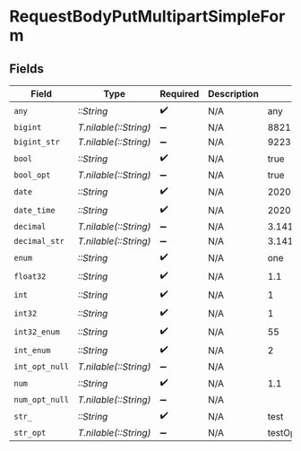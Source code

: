 # RequestBodyPutMultipartSimpleForm


## Fields

| Field                        | Type                         | Required                     | Description                  | Example                      |
| ---------------------------- | ---------------------------- | ---------------------------- | ---------------------------- | ---------------------------- |
| `any`                        | *::String*                   | :heavy_check_mark:           | N/A                          | any                          |
| `bigint`                     | *T.nilable(::String)*        | :heavy_minus_sign:           | N/A                          | 8821239038968084             |
| `bigint_str`                 | *T.nilable(::String)*        | :heavy_minus_sign:           | N/A                          | 9223372036854775808          |
| `bool`                       | *::String*                   | :heavy_check_mark:           | N/A                          | true                         |
| `bool_opt`                   | *T.nilable(::String)*        | :heavy_minus_sign:           | N/A                          | true                         |
| `date`                       | *::String*                   | :heavy_check_mark:           | N/A                          | 2020-01-01                   |
| `date_time`                  | *::String*                   | :heavy_check_mark:           | N/A                          | 2020-01-01T00:00:00.001Z     |
| `decimal`                    | *T.nilable(::String)*        | :heavy_minus_sign:           | N/A                          | 3.141592653589793            |
| `decimal_str`                | *T.nilable(::String)*        | :heavy_minus_sign:           | N/A                          | 3.14159265358979344719667586 |
| `enum`                       | *::String*                   | :heavy_check_mark:           | N/A                          | one                          |
| `float32`                    | *::String*                   | :heavy_check_mark:           | N/A                          | 1.1                          |
| `int`                        | *::String*                   | :heavy_check_mark:           | N/A                          | 1                            |
| `int32`                      | *::String*                   | :heavy_check_mark:           | N/A                          | 1                            |
| `int32_enum`                 | *::String*                   | :heavy_check_mark:           | N/A                          | 55                           |
| `int_enum`                   | *::String*                   | :heavy_check_mark:           | N/A                          | 2                            |
| `int_opt_null`               | *T.nilable(::String)*        | :heavy_minus_sign:           | N/A                          |                              |
| `num`                        | *::String*                   | :heavy_check_mark:           | N/A                          | 1.1                          |
| `num_opt_null`               | *T.nilable(::String)*        | :heavy_minus_sign:           | N/A                          |                              |
| `str_`                       | *::String*                   | :heavy_check_mark:           | N/A                          | test                         |
| `str_opt`                    | *T.nilable(::String)*        | :heavy_minus_sign:           | N/A                          | testOptional                 |